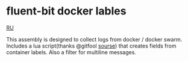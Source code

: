 # fluent-bit docker lables

[RU](https://github.com/jidckii/fluent-bit/blob/master/README_RU.md)

This assembly is designed to collect logs from docker / docker swarm.
Includes a lua script(thanks @gitfool [sourse](https://github.com/fluent/fluent-bit/issues/1499)) that creates fields from container labels.
Also a filter for multiline messages.
